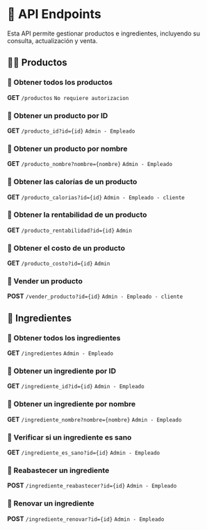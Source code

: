 # 📌 API Endpoints

Esta API permite gestionar productos e ingredientes, incluyendo su consulta, actualización y venta.

## 🍨🥤 Productos

### 🔹 Obtener todos los productos
**GET** `/productos` `No requiere autorizacion`

### 🔹 Obtener un producto por ID
**GET** `/producto_id?id={id}` `Admin - Empleado`

### 🔹 Obtener un producto por nombre
**GET** `/producto_nombre?nombre={nombre}` `Admin - Empleado`

### 🔹 Obtener las calorías de un producto
**GET** `/producto_calorias?id={id}` `Admin - Empleado - cliente`

### 🔹 Obtener la rentabilidad de un producto
**GET** `/producto_rentabilidad?id={id}` `Admin`

### 🔹 Obtener el costo de un producto
**GET** `/producto_costo?id={id}` `Admin`

### 🔹 Vender un producto
**POST** `/vender_producto?id={id}` `Admin - Empleado - cliente`

## 🍓 Ingredientes

### 🔹 Obtener todos los ingredientes
**GET** `/ingredientes` `Admin - Empleado`

### 🔹 Obtener un ingrediente por ID
**GET** `/ingrediente_id?id={id}` `Admin - Empleado`

### 🔹 Obtener un ingrediente por nombre
**GET** `/ingrediente_nombre?nombre={nombre}` `Admin - Empleado`

### 🔹 Verificar si un ingrediente es sano
**GET** `/ingrediente_es_sano?id={id}` `Admin - Empleado`

### 🔹 Reabastecer un ingrediente
**POST** `/ingrediente_reabastecer?id={id}` `Admin - Empleado`

### 🔹 Renovar un ingrediente
**POST** `/ingrediente_renovar?id={id}` `Admin - Empleado`

